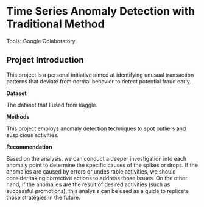 # Time Series Anomaly Detection with Traditional Method

<P>Tools: Google Colaboratory</P>

## Project Introduction

<p>This project is a personal initiative aimed at identifying unusual transaction patterns that deviate from normal behavior to detect potential fraud early.</p>

**Dataset**
<P>The dataset that I used from kaggle.</P>

**Methods**
<p>This project employs anomaly detection techniques to spot outliers and suspicious activities.</p>

**Recommendation**
<p>Based on the analysis, we can conduct a deeper investigation into each anomaly point to determine the specific causes of the spikes or drops. If the anomalies are caused by errors or undesirable activities, we should consider taking corrective actions to address those issues. On the other hand, if the anomalies are the result of desired activities (such as successful promotions), this analysis can be used as a guide to replicate those strategies in the future.</p>
